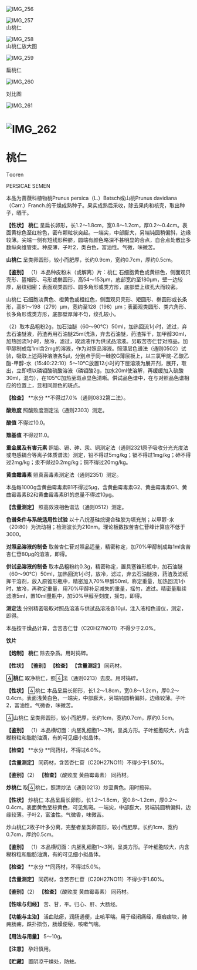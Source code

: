 ![IMG_256](/medicine-image/tao-ren/1.png)

![IMG_257](/medicine-image/tao-ren/2.png)  
山桃仁

![IMG_258](/medicine-image/tao-ren/3.png)  
山桃仁放大图

![IMG_259](/medicine-image/tao-ren/4.png)

扁桃仁

![IMG_260](/medicine-image/tao-ren/5.png)

对比图

![IMG_261](/medicine-image/tao-ren/6.png)

# ![IMG_262](/medicine-image/tao-ren/7.png)

# ****桃仁****

Tɑoren

PERSICAE SEMEN

本品为蔷薇科植物桃Prunus persica（L.）Batsch或山桃Prunus davidiana（Carr.）Franch.的干燥成熟种子。果实成熟后采收，除去果肉和核壳，取出种子，晒干。

**【性状】** **桃仁** 呈扁长卵形，长1.2～1.8cm，宽0.8～1.2cm，厚0.2～0.4cm。表面黄棕色至红棕色，密布颗粒状突起。一端尖，中部膨大，另端钝圆稍偏斜，边缘较薄。尖端一侧有短线形种脐，圆端有颜色略深不甚明显的合点，自合点处散出多数纵向维管束。种皮薄，子叶2，类白色，富油性。气微，味微苦。

**山桃仁** 呈类卵圆形，较小而肥厚，长约0.9cm，宽约0.7cm，厚约0.5cm。

**【鉴别】** （1）本品种皮粉末（或解离）片：桃仁 石细胞黄色或黄棕色，侧面观贝壳形、盔帽形、弓形或椭圆形，高54～153μm，底部宽约至180μm，壁一边较厚，层纹细密；表面观类圆形、圆多角形或类方形，底部壁上纹孔大而较密。

山桃仁 石细胞淡黄色、橙黄色或橙红色，侧面观贝壳形、矩圆形、椭圆形或长条形，高81～198（279）μm，宽约至128（198）μm；表面观类圆形、类六角形、长多角形或类方形，底部壁厚薄不匀，纹孔较小。

（2）取本品粗粉2g，加石油醚（60～90℃）50ml，加热回流1小时，滤过，弃去石油醚液，药渣再用石油醚25ml洗涤，弃去石油醚，药渣挥干，加甲醇30ml，加热回流1小时，放冷，滤过，取滤液作为供试品溶液。另取苦杏仁苷对照品，加甲醇制成每1ml含2mg的溶液，作为对照品溶液。照薄层色谱法（通则0502）试验，吸取上述两种溶液各5μl，分别点于同一硅胶G薄层板上，以三氯甲烷-乙酸乙酯-甲醇-水（15:40:22:10）5～10℃放置12小时的下层溶液为展开剂，展开，取出，立即喷以磷钼酸硫酸溶液（磷钼酸2g，加水20ml使溶解，再缓缓加入硫酸30ml，混匀），在105℃加热至斑点显色清晰。供试品色谱中，在与对照品色谱相应的位置上，显相同颜色的斑点。

**【检查】** **水分 **不得过7.0\%（通则0832第二法）。

**酸败度** 照酸败度测定法（通则2303）测定。

**酸值** 不得过10.0。

**羰基值** 不得过11.0。

**重金属及有害元素** 照铅、镉、砷、汞、铜测定法（通则2321原子吸收分光光度法或电感耦合等离子体质谱法）测定，铅不得过5mg/kg；镉不得过1mg/kg；砷不得过2mg/kg；汞不得过0.2mg/kg；铜不得过20mg/kg。

**黄曲霉毒素** 照真菌毒素测定法（通则2351）测定。

本品每1000g含黄曲霉毒素B1不得过5μg，含黄曲霉毒素G2、黄曲霉毒素G1、黄曲霉毒素B2和黄曲霉毒素B1的总量不得过10μg。

**【含量测定】** 照高效液相色谱法（通则0512）测定。

**色谱条件与系统适用性试验** 以十八烷基硅烷键合硅胶为填充剂；以甲醇-水（20:80）为流动相；检测波长为210nm。理论板数按苦杏仁苷峰计算应不低于3000。

**对照品溶液的制备** 取苦杏仁苷对照品适量，精密称定，加70\%甲醇制成每1ml含苦杏仁苷80μg的溶液，即得。

**供试品溶液的制备** 取本品粗粉约0.3g，精密称定，置具塞锥形瓶中，加石油醚（60～90℃）50ml，加热回流1小时，放冷，滤过，弃去石油醚液，药渣及滤纸挥干溶剂，放入原锥形瓶中，精密加入70\%甲醇50ml，称定重量，加热回流1小时，放冷，再称定重量，用70\%甲醇补足减失的重量，摇匀，滤过。精密量取续滤液5ml，置10ml量瓶中，加50\%甲醇至刻度，摇匀，即得。

**测定法** 分别精密吸取对照品溶液与供试品溶液各10μl，注入液相色谱仪，测定，即得。

本品按干燥品计算，含苦杏仁苷（C20H27NO11）不得少于2.0\%。

**饮片**

**【炮制】** **桃仁** 除去杂质。用时捣碎。

**【性状】** **【鉴别】** **【检查】** **【含量测定】** 同药材。

**桃仁** 取净桃仁，照法（通则0213）去皮。用时捣碎。

**【性状】** 桃仁 本品呈扁长卵形，长1.2～1.8cm，宽0.8～1.2cm，厚0.2～0.4cm。表面浅黄白色，一端尖，中部膨大，另端钝圆稍偏斜，边缘较薄。子叶2，富油性。气微香，味微苦。

山桃仁 呈类卵圆形，较小而肥厚，长约1cm，宽约0.7cm，厚约0.5cm。

**【鉴别】** （1）本品横切面：内胚乳细胞1～3列，呈类方形。子叶细胞较大，内含糊粉粒和脂肪油滴，有的可见细小拟晶体。

**【检查】** **水分 **同药材，不得过6.0\%。

**【含量测定】** 同药材，含苦杏仁苷（C20H27NO11）不得少于1.50\%。

**【鉴别】**（2） **【检查】**（酸败度 黄曲霉毒素） 同药材。

**炒桃仁** 取桃仁，照清炒法（通则0213）炒至黄色。用时捣碎。

**【性状】** 炒桃仁 本品呈扁长卵形，长1.2～1.8cm，宽0.8～1.2cm，厚0.2～0.4cm。表面黄色至棕黄色，可见焦斑。一端尖，中部膨大，另端钝圆稍偏斜，边缘较薄。子叶2，富油性。气微香，味微苦。

炒山桃仁2枚子叶多分离，完整者呈类卵圆形，较小而肥厚。长约1cm，宽约0.7cm，厚约0.5cm。

**【鉴别】** （1）本品横切面：内胚乳细胞1～3列，呈类方形。子叶细胞较大，内含糊粉粒和脂肪油滴，有的可见细小拟晶体。

**【检查】** **水分 **同药材，不得过5.0\%。

**【含量测定】** 同药材，含苦杏仁苷（C20H27NO11）不得少于1.60\%。

**【鉴别】**（2） **【检查】**（酸败度 黄曲霉毒素） 同药材。

**【性味与归经】** 苦、甘，平。归心、肝、大肠经。

**【功能与主治】** 活血祛瘀，润肠通便，止咳平喘。用于经闭痛经，癥瘕痞块，肺痈肠痈，跌扑损伤，肠燥便秘，咳嗽气喘。

**【用法与用量】** 5～10g。

**【注意】** 孕妇慎用。

**【贮藏】** 置阴凉干燥处，防蛀。